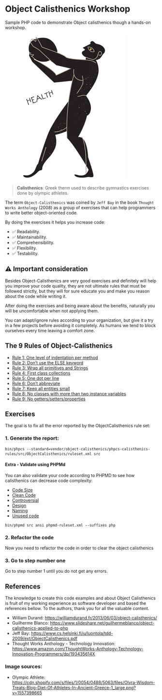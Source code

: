 # Object Calisthenics Workshop

Sample PHP code to demonstrate Object calisthenics though a hands-on workshop.

![Olympic Athlete](assets/images/olympic-athlete.png)

> __Calisthenics__: Greek therm used to describe gymnastics exercises done by olympic athletes.   

The term `Object-Calisthenics` was coined by `Jeff Bay` in the book `Thought Works Anthology` (2008)
as a group of exercises that can help programmers to write better object-oriented code.

By doing the exercises it helps you increase code:

- :white_check_mark: Readability.
- :white_check_mark: Maintainability.
- :white_check_mark: Comprehensibility.
- :white_check_mark: Flexibility.
- :white_check_mark: Testability.

## :warning: Important consideration

Besides Object-Calisthenics are very good exercises and definitely will help you improve your code quality, 
they are not ultimate rules that must be followed strictly, but they will for sure educate you and make you reason
about the code while writing it.

After doing the exercises and being aware about the benefits, naturally you will be uncomfortable when 
not applying them.

You can adapt/ignore rules according to your organization, but give it a try in a few projects before avoiding 
it completely. As humans we tend to block ourselves every time leaving a comfort zone.   

## The 9 Rules of Object-Calisthenics

- [Rule 1: One level of indentation per method](src/Rule1) 
- [Rule 2: Don’t use the ELSE keyword](src/Rule2)
- [Rule 3: Wrap all primitives and Strings](src/Rule3)
- [Rule 4: First class collections](src/Rule4)
- [Rule 5: One dot per line](src/Rule5)
- [Rule 6: Don’t abbreviate](src/Rule6)
- [Rule 7: Keep all entities small](src/Rule7)
- [Rule 8: No classes with more than two instance variables](src/Rule8)
- [Rule 9: No getters/setters/properties](src/Rule9)

## Exercises

The goal is to fix all the error reported by the ObjectCalisthenics rule set:

### 1. Generate the report:

```shell script
bin/phpcs --standard=vendor/object-calisthenics/phpcs-calisthenics-rules/src/ObjectCalisthenics/ruleset.xml src
```

#### Extra - Validate using PHPMd

You can also validate your code according to PHPMD to see how calisthenics can decrease code complexity:

- [Code Size](https://phpmd.org/rules/codesize.html)
- [Clean Code](https://phpmd.org/rules/cleancode.html)
- [Controversial](https://phpmd.org/rules/controversial.html)
- [Design](https://phpmd.org/rules/design.html)
- [Naming](https://phpmd.org/rules/naming.html)
- [Unused code](https://phpmd.org/rules/unused.html)

```shell script
bin/phpmd src ansi phpmd-ruleset.xml --suffixes php
```  

### 2. Refactor the code

Now you need to refactor the code in order to clear the object calisthenics

### 3. Go to step number one

Go to step number 1 until you do not get any errors.
  
## References

The knowledge to create this code examples and about Object Calisthenics 
is fruit of my working experience as software developer and based the 
references bellow. To the authors, thank you for all the valuable content. 

- William Durand: https://williamdurand.fr/2013/06/03/object-calisthenics/
- Guilherme Blanco: https://www.slideshare.net/guilhermeblanco/object-calisthenics-applied-to-php  
- Jeff Bay: https://www.cs.helsinki.fi/u/luontola/tdd-2009/ext/ObjectCalisthenics.pdf
- Thought Works Anthology - Technology Innovation: https://www.amazon.com/ThoughtWorks-Anthology-Technology-Innovation-Programmers/dp/193435614X

### Image sources:

- Olympic Athlete: https://cdn.shopify.com/s/files/1/0054/0488/5063/files/Olyra-Wisdom-Treats-Blog-Diet-Of-Athletes-In-Ancient-Greece-1_large.png?v=1557398665